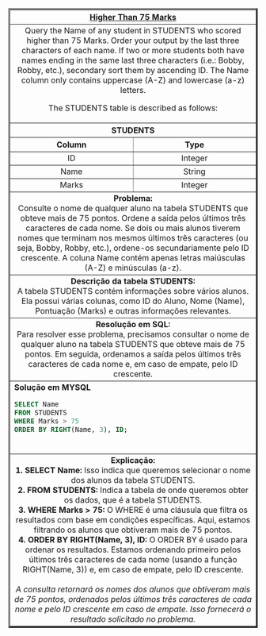   <table width="100%" border="3" cellspacing="0" cellpadding="8">
    <tr>
      <th colspan="2"><a href="https://www.hackerrank.com/challenges/more-than-75-marks/">Higher Than 75 Marks</a></th>
    </tr>
    
  <tr>
      <td colspan="2" align="center">Query the Name of any student in STUDENTS who scored higher than 75 Marks. Order your output by the last three characters of each name. If two or more students both have names ending in the same last three characters (i.e.: Bobby, Robby, etc.), secondary sort them by ascending ID. The Name column only contains uppercase (A-Z) and lowercase (a-z) letters.

The STUDENTS table is described as follows:<br>
    </td>
  </tr>
    
  <tr>
      <th colspan="2">STUDENTS</th>
  </tr>
    
  <tr>
      <th width="50%" align="center">Column</th>
      <th width="50%" align="center">Type</th>
  </tr>
    
  <tr>
      <td width="50%" align="center">ID</td>
      <td width="50%" align="center">Integer</td>
  </tr>
    
  <tr>
      <td width="50%" align="center">Name</td>
      <td width="50%" align="center">String</td>
  </tr>
    
  <tr>
      <td width="50%" align="center">Marks</td>
      <td width="50%" align="center">Integer</td>
  </tr>
    
  <tr>
      <td colspan="2"  align="center"><b>Problema:</b><br>Consulte o nome de qualquer aluno na tabela STUDENTS que obteve mais de 75 pontos. Ordene a saída pelos últimos três caracteres de cada nome. Se dois ou mais alunos tiverem nomes que terminam nos mesmos últimos três caracteres (ou seja, Bobby, Robby, etc.), ordene-os secundariamente pelo ID crescente. A coluna Name contém apenas letras maiúsculas (A-Z) e minúsculas (a-z).</td>
  </tr>
    
  <tr>
      <td colspan="2"  align="center"><b>Descrição da tabela STUDENTS:</b><br>A tabela STUDENTS contém informações sobre vários alunos. Ela possui várias colunas, como ID do Aluno, Nome (Name), Pontuação (Marks) e outras informações relevantes.</td>
  </tr>
    
  <tr>
      <td colspan="2"  align="center"><b>Resolução em SQL:</b><br>Para resolver esse problema, precisamos consultar o nome de qualquer aluno na tabela STUDENTS que obteve mais de 75 pontos. Em seguida, ordenamos a saída pelos últimos três caracteres de cada nome e, em caso de empate, pelo ID crescente.</td>
  </tr>
    
  <tr>
      <td colspan="2"  align="left">
        <b>Solução em MYSQL</b><br>
        
  ```sql
  SELECT Name
  FROM STUDENTS
  WHERE Marks > 75
  ORDER BY RIGHT(Name, 3), ID;
  ```
  <br>
    </td>
  </tr>
    
  <tr>
    <td colspan="2"  align="center">
    <b>Explicação:</b><br>
    <b>1. SELECT Name:</b> Isso indica que queremos selecionar o nome dos alunos da tabela STUDENTS.<br>
    <b>2. FROM STUDENTS:</b> Indica a tabela de onde queremos obter os dados, que é a tabela STUDENTS.<br>
    <b>3. WHERE Marks > 75:</b> O WHERE é uma cláusula que filtra os resultados com base em condições específicas. Aqui, estamos filtrando os alunos que obtiveram mais de 75 pontos.<br>
    <b>4. ORDER BY RIGHT(Name, 3), ID:</b> O ORDER BY é usado para ordenar os resultados. Estamos ordenando primeiro pelos últimos três caracteres de cada nome (usando a função RIGHT(Name, 3)) e, em caso de empate, pelo ID crescente.<br>
    <br>
    <i>A consulta retornará os nomes dos alunos que obtiveram mais de 75 pontos, ordenados pelos últimos três caracteres de cada nome e pelo ID crescente em caso de empate. Isso fornecerá o resultado solicitado no problema.
    </i>
    </td>
  </tr>
    
  </table>
